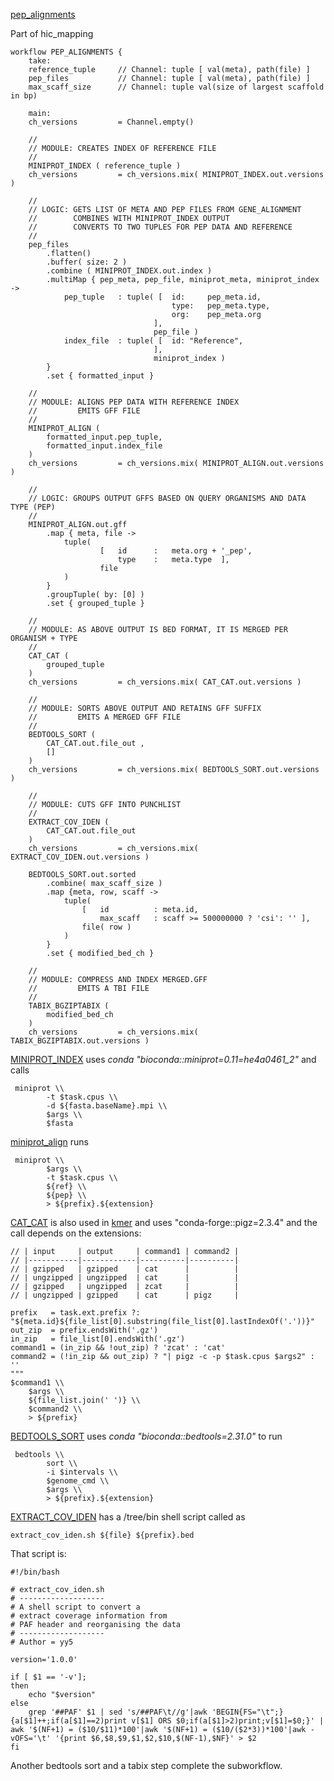[pep_alignments](https://github.com/sanger-tol/treeval/blob/dev/subworkflows/local/pep_alignments.nf)

Part of hic_mapping

```
workflow PEP_ALIGNMENTS {
    take:
    reference_tuple     // Channel: tuple [ val(meta), path(file) ]
    pep_files           // Channel: tuple [ val(meta), path(file) ]
    max_scaff_size      // Channel: tuple val(size of largest scaffold in bp)

    main:
    ch_versions         = Channel.empty()

    //
    // MODULE: CREATES INDEX OF REFERENCE FILE
    //
    MINIPROT_INDEX ( reference_tuple )
    ch_versions         = ch_versions.mix( MINIPROT_INDEX.out.versions )

    //
    // LOGIC: GETS LIST OF META AND PEP FILES FROM GENE_ALIGNMENT
    //        COMBINES WITH MINIPROT_INDEX OUTPUT
    //        CONVERTS TO TWO TUPLES FOR PEP DATA AND REFERENCE
    //
    pep_files
        .flatten()
        .buffer( size: 2 )
        .combine ( MINIPROT_INDEX.out.index )
        .multiMap { pep_meta, pep_file, miniprot_meta, miniprot_index ->
            pep_tuple   : tuple( [  id:     pep_meta.id,
                                    type:   pep_meta.type,
                                    org:    pep_meta.org
                                ],
                                pep_file )
            index_file  : tuple( [  id: "Reference",
                                ],
                                miniprot_index )
        }
        .set { formatted_input }

    //
    // MODULE: ALIGNS PEP DATA WITH REFERENCE INDEX
    //         EMITS GFF FILE
    //
    MINIPROT_ALIGN (
        formatted_input.pep_tuple,
        formatted_input.index_file
    )
    ch_versions         = ch_versions.mix( MINIPROT_ALIGN.out.versions )

    //
    // LOGIC: GROUPS OUTPUT GFFS BASED ON QUERY ORGANISMS AND DATA TYPE (PEP)
    //
    MINIPROT_ALIGN.out.gff
        .map { meta, file ->
            tuple(
                    [   id      :   meta.org + '_pep',
                        type    :   meta.type  ],
                    file
            )
        }
        .groupTuple( by: [0] )
        .set { grouped_tuple }

    //
    // MODULE: AS ABOVE OUTPUT IS BED FORMAT, IT IS MERGED PER ORGANISM + TYPE
    //
    CAT_CAT (
        grouped_tuple
    )
    ch_versions         = ch_versions.mix( CAT_CAT.out.versions )

    //
    // MODULE: SORTS ABOVE OUTPUT AND RETAINS GFF SUFFIX
    //         EMITS A MERGED GFF FILE
    //
    BEDTOOLS_SORT (
        CAT_CAT.out.file_out ,
        []
    )
    ch_versions         = ch_versions.mix( BEDTOOLS_SORT.out.versions )

    //
    // MODULE: CUTS GFF INTO PUNCHLIST
    //
    EXTRACT_COV_IDEN (
        CAT_CAT.out.file_out
    )
    ch_versions         = ch_versions.mix( EXTRACT_COV_IDEN.out.versions )

    BEDTOOLS_SORT.out.sorted
        .combine( max_scaff_size )
        .map {meta, row, scaff ->
            tuple(
                [   id          : meta.id,
                    max_scaff   : scaff >= 500000000 ? 'csi': '' ],
                file( row )
            )
        }
        .set { modified_bed_ch }

    //
    // MODULE: COMPRESS AND INDEX MERGED.GFF
    //         EMITS A TBI FILE
    //
    TABIX_BGZIPTABIX (
        modified_bed_ch
    )
    ch_versions         = ch_versions.mix( TABIX_BGZIPTABIX.out.versions )
```

[MINIPROT_INDEX](https://github.com/sanger-tol/treeval/blob/dev/modules/nf-core/miniprot/index/main.nf) uses *conda "bioconda::miniprot=0.11=he4a0461_2"* and calls

```
 miniprot \\
        -t $task.cpus \\
        -d ${fasta.baseName}.mpi \\
        $args \\
        $fasta
```
[miniprot_align](https://github.com/sanger-tol/treeval/blob/dev/modules/nf-core/miniprot/align/main.nf) runs

```
 miniprot \\
        $args \\
        -t $task.cpus \\
        ${ref} \\
        ${pep} \\
        > ${prefix}.${extension}
```

[CAT_CAT](https://github.com/sanger-tol/treeval/blob/dev/modules/nf-core/cat/cat/main.nf) is also used in [kmer](kmer) and uses "conda-forge::pigz=2.3.4" and the call depends on the extensions:

    // | input     | output     | command1 | command2 |
    // |-----------|------------|----------|----------|
    // | gzipped   | gzipped    | cat      |          |
    // | ungzipped | ungzipped  | cat      |          |
    // | gzipped   | ungzipped  | zcat     |          |
    // | ungzipped | gzipped    | cat      | pigz     |

    prefix   = task.ext.prefix ?: "${meta.id}${file_list[0].substring(file_list[0].lastIndexOf('.'))}"
    out_zip  = prefix.endsWith('.gz')
    in_zip   = file_list[0].endsWith('.gz')
    command1 = (in_zip && !out_zip) ? 'zcat' : 'cat'
    command2 = (!in_zip && out_zip) ? "| pigz -c -p $task.cpus $args2" : ''
    """
    $command1 \\
        $args \\
        ${file_list.join(' ')} \\
        $command2 \\
        > ${prefix}

[BEDTOOLS_SORT](https://github.com/sanger-tol/treeval/blob/dev/modules/nf-core/bedtools/sort/main.nf) uses *conda "bioconda::bedtools=2.31.0"* to run

```
 bedtools \\
        sort \\
        -i $intervals \\
        $genome_cmd \\
        $args \\
        > ${prefix}.${extension}
```

[EXTRACT_COV_IDEN](https://github.com/sanger-tol/treeval/blob/dev/modules/local/extract_cov_iden.nf) has a /tree/bin shell script called as

```
extract_cov_iden.sh ${file} ${prefix}.bed
```

That script is:
```
#!/bin/bash

# extract_cov_iden.sh
# -------------------
# A shell script to convert a
# extract coverage information from
# PAF header and reorganising the data
# -------------------
# Author = yy5

version='1.0.0'

if [ $1 == '-v'];
then
    echo "$version"
else
    grep '##PAF' $1 | sed 's/##PAF\t//g'|awk 'BEGIN{FS="\t";}{a[$1]++;if(a[$1]==2)print v[$1] ORS $0;if(a[$1]>2)print;v[$1]=$0;}' | awk '$(NF+1) = ($10/$11)*100'|awk '$(NF+1) = ($10/($2*3))*100'|awk -vOFS='\t' '{print $6,$8,$9,$1,$2,$10,$(NF-1),$NF}' > $2
fi
```

Another bedtools sort and a tabix step complete the subworkflow.
